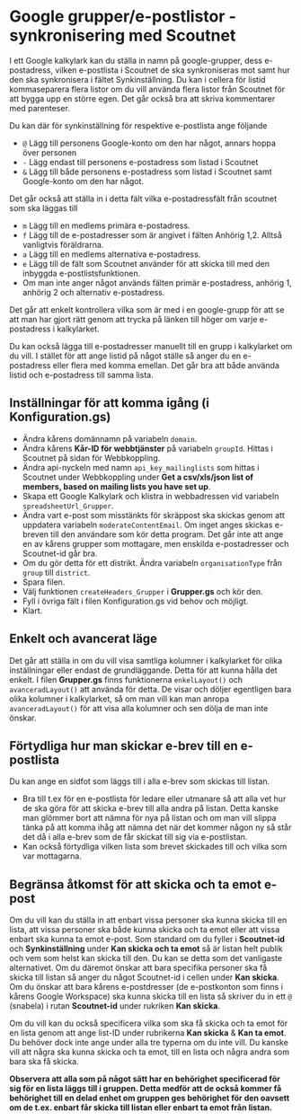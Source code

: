 # Google grupper/e-postlistor - synkronisering med Scoutnet
I ett Google kalkylark kan du ställa in namn på google-grupper, dess e-postadress,
vilken e-postlista i Scoutnet de ska synkroniseras mot samt hur den ska synkronisera
i fältet Synkinställning.
Du kan i cellera för listid kommaseparera flera listor om du vill använda flera listor
från Scoutnet för att bygga upp en större egen. Det går också bra att skriva kommentarer
med parenteser.

Du kan där för synkinställning för respektive e-postlista ange följande
- `@` Lägg till personens Google-konto om den har något, annars hoppa över personen
- `-` Lägg endast till personens e-postadress som listad i Scoutnet
- `&` Lägg till både personens e-postadress som listad i Scoutnet samt Google-konto
  om den har något.

Det går också att ställa in i detta fält vilka e-postadressfält från scoutnet
som ska läggas till
- `m` Lägg till en medlems primära e-postadress.
- `f` Lägg till de e-postadresser som är angivet i fälten Anhörig 1,2.
  Alltså vanligtvis föräldrarna.
- `a` Lägg till en medlems alternativa e-postadress.
- `e` Lägg till de fält som Scoutnet använder för att skicka till med
  den inbyggda e-postlistsfunktionen.
- Om man inte anger något används fälten primär e-postadress, anhörig 1,
  anhörig 2 och alternativ e-postadress.

Det går att enkelt kontrollera vilka som är med i en google-grupp för att se att
man har gjort rätt genom att trycka på länken till höger om varje e-postadress i kalkylarket.

Du kan också lägga till e-postadresser manuellt till en grupp i kalkylarket om du vill.
I stället för att ange listid på något ställe så anger du en e-postadress eller flera med
komma emellan. Det går bra att både använda listid och e-postadress till samma lista.

## Inställningar för att komma igång (i Konfiguration.gs)
- Ändra kårens domännamn på variabeln `domain`.
- Ändra kårens **Kår-ID för webbtjänster** på variabeln `groupId`. Hittas i Scoutnet på sidan för
  Webbkoppling.
- Ändra api-nyckeln med namn `api_key_mailinglists` som hittas i Scoutnet under
  Webbkoppling under **Get a csv/xls/json list of members, based on mailing lists you have set up**.
- Skapa ett Google Kalkylark och klistra in webbadressen vid variabeln `spreadsheetUrl_Grupper`.
- Ändra vart e-post som misstänkts för skräppost ska skickas genom att uppdatera variabeln
  `moderateContentEmail`. Om inget anges skickas e-breven till den användare som kör detta program.
  Det går inte att ange en av kårens grupper som mottagare, men enskilda e-postadresser och
  Scoutnet-id går bra.
- Om du gör detta för ett distrikt. Ändra variabeln `organisationType` från `group` till `district`.
- Spara filen.
- Välj funktionen `createHeaders_Grupper` i **Grupper.gs** och kör den.
- Fyll i övriga fält i filen Konfiguration.gs vid behov och möjligt.
- Klart.

## Enkelt och avancerat läge
Det går att ställa in om du vill visa samtliga kolumner i kalkylarket för olika
inställningar eller endast de grundläggande. Detta för att kunna hålla det enkelt.
I filen **Grupper.gs** finns funktionerna `enkelLayout()` och `avanceradLayout()` att använda för detta.
De visar och döljer egentligen bara olika kolumner i kalkylarket, så om man vill
kan man anropa `avanceradLayout()` för att visa alla kolumner och sen dölja de man inte önskar.

## Förtydliga hur man skickar e-brev till en e-postlista
Du kan ange en sidfot som läggs till i alla e-brev som skickas till listan.
- Bra till t.ex för en e-postlista för ledare eller utmanare så att alla vet hur de ska göra för att skicka e-brev till alla andra på listan. Detta kanske man glömmer bort att nämna för nya på listan och om man vill
slippa tänka på att komma ihåg att nämna det när det kommer någon ny så står det då i
alla e-brev som de får skickat till sig via e-postlistan.
- Kan också förtydliga vilken lista som brevet skickades till och vilka som var mottagarna.

## Begränsa åtkomst för att skicka och ta emot e-post
Om du vill kan du ställa in att enbart vissa personer ska kunna skicka till en lista,
att vissa personer ska både kunna skicka och ta emot eller att vissa enbart ska kunna
ta emot e-post.
Som standard om du fyller i **Scoutnet-id** och **Synkinställning** under **Kan skicka och ta emot** så är listan helt publik och vem som helst kan skicka till den. Du kan se detta
som det vanligaste alternativet.
Om du däremot önskar att bara specifika personer ska få skicka till listan så anger du
något Scoutnet-id i cellen under **Kan skicka**. Om du önskar att bara kårens e-postdresser
(de e-postkonton som finns i kårens Google Workspace) ska kunna skicka till en lista så skriver
du in ett `@` (snabela) i rutan **Scoutnet-id** under rukriken **Kan skicka**.

Om du vill kan du också specificera vilka som ska få skicka och ta emot för en lista genom
att ange list-ID under rubrikerna **Kan skicka** & **Kan ta emot**. Du behöver dock inte ange
under alla tre typerna om du inte vill. Du kanske vill att några ska kunna skicka och ta emot,
till en lista och några andra som bara ska få skicka.

**Observera att alla som på något sätt har en behörighet specificerad för sig för en lista läggs till i gruppen. Detta medför att de också kommer få behörighet till en delad enhet om gruppen ges behörighet för den oavsett om de t.ex. enbart får skicka till listan eller enbart ta emot från listan.**
